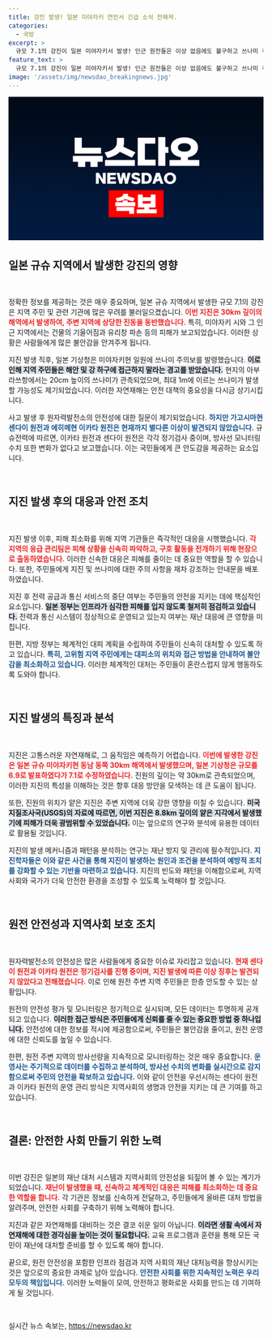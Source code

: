 ```yaml
---
title: 강진 발생! 일본 미야자키 연안서 긴급 소식 전해져.
categories:
  - 국방
excerpt: >
  규모 7.1의 강진이 일본 미야자키서 발생! 인근 원전들은 이상 없음에도 불구하고 쓰나미 주의보 발령! 지진 피해 속 신속한 지역 대처가 주목받고 있다. 클릭해 자세한 소식을 확인하세요!
feature_text: >
  규모 7.1의 강진이 일본 미야자키서 발생! 인근 원전들은 이상 없음에도 불구하고 쓰나미 주의보 발령! 지진 피해 속 신속한 지역 대처가 주목받고 있다. 클릭해 자세한 소식을 확인하세요!
image: '/assets/img/newsdao_breakingnews.jpg'
---
```


<p><img src="/assets/img/newsdao_breakingnews.jpg" alt="koreaapp 속보" /></p>

<h2 data-ke-size="size26">일본 규슈 지역에서 발생한 강진의 영향</h2>

<p data-ke-size="size16">&nbsp;</p>

<p>정확한 정보를 제공하는 것은 매우 중요하며, 일본 규슈 지역에서 발생한 규모 7.1의 강진은 지역 주민 및 관련 기관에 많은 우려를 불러일으켰습니다. <b><span style="color: #ee2323;">이번 지진은 30km 깊이의 해역에서 발생하여, 주변 지역에 상당한 진동을 동반했습니다.</span></b> 특히, 미야자키 시와 그 인근 지역에서는 건물의 기울어짐과 유리창 파손 등의 피해가 보고되었습니다. 이러한 상황은 사람들에게 많은 불안감을 안겨주게 됩니다. </p>

<p>지진 발생 직후, 일본 기상청은 미야자키현 일원에 쓰나미 주의보를 발령했습니다. <b><span style="background-color: #21538527;">이로 인해 지역 주민들은 해안 및 강 하구에 접근하지 말라는 경고를 받았습니다.</span></b> 현지의 아부라쓰항에서는 20cm 높이의 쓰나미가 관측되었으며, 최대 1m에 이르는 쓰나미가 발생할 가능성도 제기되었습니다. 이러한 자연재해는 안전 대책의 중요성을 다시금 상기시킵니다. </p>

<p>사고 발생 후 원자력발전소의 안전성에 대한 질문이 제기되었습니다. <b><span style="color: #1a5490;">하지만 가고시마현 센다이 원전과 에히메현 이카타 원전은 현재까지 별다른 이상이 발견되지 않았습니다.</span></b> 규슈전력에 따르면, 이카타 원전과 센다이 원전은 각각 정기검사 중이며, 방사선 모니터링 수치 또한 변화가 없다고 보고했습니다. 이는 국민들에게 큰 안도감을 제공하는 요소입니다.</p>

<p data-ke-size="size16">&nbsp;</p>

<h2 data-ke-size="size26">지진 발생 후의 대응과 안전 조치</h2>

<p data-ke-size="size16">&nbsp;</p>

<p>지진 발생 이후, 피해 최소화를 위해 지역 기관들은 즉각적인 대응을 시행했습니다. <b><span style="color: #ee2323;">각 지역의 응급 관리팀은 피해 상황을 신속히 파악하고, 구호 활동을 전개하기 위해 현장으로 출동하였습니다.</span></b> 이러한 신속한 대응은 피해를 줄이는 데 중요한 역할을 할 수 있습니다. 또한, 주민들에게 지진 및 쓰나미에 대한 주의 사항을 재차 강조하는 안내문을 배포하였습니다. </p>

<p>지진 후 전력 공급과 통신 서비스의 중단 여부는 주민들의 안전을 지키는 데에 핵심적인 요소입니다. <b><span style="background-color: #21538527;">일본 정부는 인프라가 심각한 피해를 입지 않도록 철저히 점검하고 있습니다.</span></b> 전력과 통신 시스템이 정상적으로 운영되고 있는지 여부는 재난 대응에 큰 영향을 미칩니다.</p>

<p>한편, 지방 정부는 체계적인 대피 계획을 수립하여 주민들이 신속히 대처할 수 있도록 하고 있습니다. <b><span style="color: #1a5490;">특히, 고위험 지역 주민에게는 대피소의 위치와 접근 방법을 안내하여 불안감을 최소화하고 있습니다.</span></b> 이러한 체계적인 대처는 주민들이 혼란스럽지 않게 행동하도록 도와야 합니다.</p>

<p data-ke-size="size16">&nbsp;</p>

<h2 data-ke-size="size26">지진 발생의 특징과 분석</h2>

<p data-ke-size="size16">&nbsp;</p>

<p>지진은 고통스러운 자연재해로, 그 움직임은 예측하기 어렵습니다. <b><span style="color: #ee2323;">이번에 발생한 강진은 일본 규슈 미야자키현 동남 동쪽 30km 해역에서 발생했으며, 일본 기상청은 규모를 6.9로 발표하였다가 7.1로 수정하였습니다.</span></b> 진원의 깊이는 약 30km로 관측되었으며, 이러한 지진의 특성을 이해하는 것은 향후 대응 방안을 모색하는 데 큰 도움이 됩니다. </p>

<p>또한, 진원의 위치가 얕은 지진은 주변 지역에 더욱 강한 영향을 미칠 수 있습니다. <b><span style="background-color: #21538527;">미국 지질조사국(USGS)의 자료에 따르면, 이번 지진은 8.8km 깊이의 얕은 지각에서 발생했기에 피해가 더욱 광범위할 수 있었습니다.</span></b> 이는 앞으로의 연구와 분석에 유용한 데이터로 활용될 것입니다.</p>

<p>지진의 발생 메커니즘과 패턴을 분석하는 연구는 재난 방지 및 관리에 필수적입니다. <b><span style="color: #1a5490;">지진학자들은 이와 같은 사건을 통해 지진이 발생하는 원인과 조건을 분석하여 예방적 조치를 강화할 수 있는 기반을 마련하고 있습니다.</span></b> 지진의 빈도와 패턴을 이해함으로써, 지역 사회와 국가가 더욱 안전한 환경을 조성할 수 있도록 노력해야 할 것입니다.</p>

<p data-ke-size="size16">&nbsp;</p>

<h2 data-ke-size="size26">원전 안전성과 지역사회 보호 조치</h2>

<p data-ke-size="size16">&nbsp;</p>

<p>원자력발전소의 안전성은 많은 사람들에게 중요한 이슈로 자리잡고 있습니다. <b><span style="color: #ee2323;">현재 센다이 원전과 이카타 원전은 정기검사를 진행 중이며, 지진 발생에 따른 이상 징후는 발견되지 않았다고 전해졌습니다.</span></b> 이로 인해 원전 주변 지역 주민들은 한층 안도할 수 있는 상황입니다. </p>

<p>원전의 안전성 평가 및 모니터링은 정기적으로 실시되며, 모든 데이터는 투명하게 공개되고 있습니다. <b><span style="background-color: #21538527;">이러한 접근 방식은 주민들에게 신뢰를 줄 수 있는 중요한 방법 중 하나입니다.</span></b> 안전성에 대한 정보를 적시에 제공함으로써, 주민들은 불안감을 줄이고, 원전 운영에 대한 신뢰도를 높일 수 있습니다.</p>

<p>한편, 원전 주변 지역의 방사선량을 지속적으로 모니터링하는 것은 매우 중요합니다. <b><span style="color: #1a5490;">운영사는 주기적으로 데이터를 수집하고 분석하여, 방사선 수치의 변화를 실시간으로 감지함으로써 주민의 안전을 확보하고 있습니다.</span></b> 이와 같이 안전을 우선시하는 센다이 원전과 이카타 원전의 운영 관리 방식은 지역사회의 생명과 안전을 지키는 데 큰 기여를 하고 있습니다.</p>

<p data-ke-size="size16">&nbsp;</p>

<h2 data-ke-size="size26">결론: 안전한 사회 만들기 위한 노력</h2>

<p data-ke-size="size16">&nbsp;</p>

<p>이번 강진은 일본의 재난 대처 시스템과 지역사회의 안전성을 되짚어 볼 수 있는 계기가 되었습니다. <b><span style="color: #ee2323;">재난이 발생했을 때, 신속하고 체계적인 대응은 피해를 최소화하는 데 중요한 역할을 합니다.</span></b> 각 기관은 정보를 신속하게 전달하고, 주민들에게 올바른 대처 방법을 알려주며, 안전한 사회를 구축하기 위해 노력해야 합니다. </p>

<p>지진과 같은 자연재해를 대비하는 것은 결코 쉬운 일이 아닙니다. <b><span style="background-color: #21538527;">이라면 생활 속에서 자연재해에 대한 경각심을 높이는 것이 필요합니다.</span></b> 교육 프로그램과 훈련을 통해 모든 국민이 재난에 대처할 준비를 할 수 있도록 해야 합니다.</p>

<p>끝으로, 원전 안전성을 포함한 인프라 점검과 지역 사회의 재난 대처능력을 향상시키는 것은 앞으로의 중요한 과제로 남아 있습니다. <b><span style="color: #1a5490;">안전한 사회를 위한 지속적인 노력은 우리 모두의 책임입니다.</span></b> 이러한 노력들이 모여, 안전하고 평화로운 사회를 만드는 데 기여하게 될 것입니다. </p>

<p data-ke-size="size16">&nbsp;</p>
실시간 뉴스 속보는, <a href="https://newsdao.kr" rel="dofollow">https://newsdao.kr</a>


